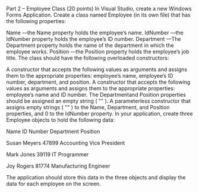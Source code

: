 Part 2 – Employee Class (20 points)
In Visual Studio, create a new Windows Forms Application. Create a class named Employee (in its own file) that has the following properties:

 

Name —the Name property holds the employee’s name.
IdNumber —the IdNumber property holds the employee’s ID number.
Department —The Department property holds the name of the department in which the employee works.
Position —the Position property holds the employee’s job title.
The class should have the following overloaded constructors:

A constructor that accepts the following values as arguments and assigns them to the appropriate properties: employee’s name, employee’s ID number, department, and position.
A constructor that accepts the following values as arguments and assigns them to the appropriate properties: employee’s name and ID number. The Departmentand Position properties should be assigned an empty string ( "" ).
A parameterless constructor that assigns empty strings ( "" ) to the Name, Department, and Position properties, and 0 to the IdNumber property.
In your application, create three Employee objects to hold the following data:

Name                          ID Number      Department                Position

Susan Meyers             47899              Accounting                  Vice President

Mark Jones                  39119              IT                                 Programmer

Joy Rogers                   81774              Manufacturing            Engineer

The application should store this data in the three objects and display the data for each employee on the screen.
